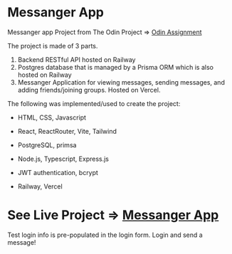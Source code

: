 # Messanger App

Messanger app Project from The Odin Project => [Odin Assignment](https://www.theodinproject.com/lessons/nodejs-messaging-app)

The project is made of 3 parts.

1. Backend RESTful API hosted on Railway
2. Postgres database that is managed by a Prisma ORM which is also hosted on Railway
3. Messanger Application for viewing messages, sending messages, and adding friends/joining groups. Hosted on Vercel.

The following was implemented/used to create the project:

- HTML, CSS, Javascript
- React, ReactRouter, Vite, Tailwind
- PostgreSQL, primsa
- Node.js, Typescript, Express.js
- JWT authentication, bcrypt

- Railway, Vercel

# See Live Project => [Messanger App](https://github.com/Damon-Thomas/Messaging-App)

Test login info is pre-populated in the login form. Login and send a message!

